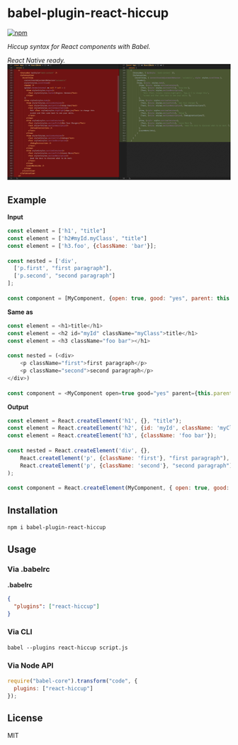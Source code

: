 # babel-plugin-react-hiccup

[![npm](https://img.shields.io/npm/v/babel-plugin-react-hiccup.svg)](https://www.npmjs.com/package/babel-plugin-react-hiccup)

*Hiccup syntax for React components with Babel.*

*React Native ready.*
![Alt text](rn-demo.png?raw=true "React Native ready")


## Example

**Input**
```js
const element = ['h1', "title"]
const element = ['h2#myId.myClass', "title"]
const element = ['h3.foo', {className: 'bar'}];

const nested = ['div',
  ['p.first', "first paragraph"],
  ['p.second', "second paragraph"]
];

const component = [MyComponent, {open: true, good: "yes", parent: this.parent}];
```

**Same as**
```js
const element = <h1>title</h1>
const element = <h2 id="myId" className="myClass">title</h1>
const element = <h3 className="foo bar"></h1>

const nested = (<div>
    <p className="first">first paragraph</p>
    <p className="second">second paragraph</p>
</div>)

const component = <MyComponent open=true good="yes" parent={this.parent}>

```

**Output**
```js
const element = React.createElement('h1', {}, "title");
const element = React.createElement('h2', {id: 'myId', className: 'myClass'}, "title");
const element = React.createElement('h3', {className: 'foo bar'});

const nested = React.createElement('div', {}, 
    React.createElement('p', {className: 'first'}, "first paragraph"), 
    React.createElement('p', {className: 'second'}, "second paragraph")
);

const component = React.createElement(MyComponent, { open: true, good: "yes", parent: this.parent });


```

## Installation

```
npm i babel-plugin-react-hiccup
```

## Usage

### Via .babelrc

__.babelrc__
```json
{
  "plugins": ["react-hiccup"]
}
```

### Via CLI
```
babel --plugins react-hiccup script.js
```

### Via Node API
```js
require("babel-core").transform("code", {
  plugins: ["react-hiccup"]
});
```

## License
MIT
